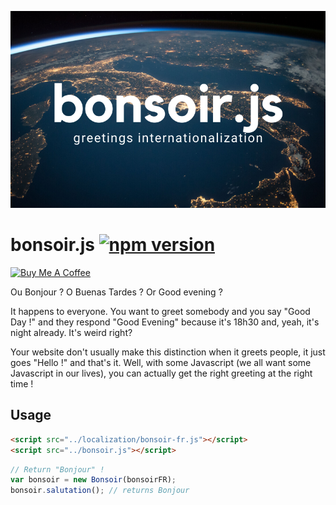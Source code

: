 ![logo](logo.png?raw=true)
# bonsoir.js [![npm version](https://badge.fury.io/js/bonsoir.js.svg)](https://badge.fury.io/js/bonsoir.js)
<a href="https://www.buymeacoffee.com/vGOXU0m" target="_blank"><img src="https://www.buymeacoffee.com/assets/img/custom_images/purple_img.png" alt="Buy Me A Coffee" style="height: auto !important;width: auto !important;" ></a>

Ou Bonjour ? O Buenas Tardes ? Or Good evening ?

It happens to everyone. You want to greet somebody and you say "Good Day !" and they respond "Good Evening" because it's 18h30 and, yeah, it's night already. It's weird right?

Your website don't usually make this distinction when it greets people, it just goes "Hello !" and that's it. Well, with some Javascript (we all want some Javascript in our lives), you can actually get the right greeting at the right time !

## Usage

```html
<script src="../localization/bonsoir-fr.js"></script>
<script src="../bonsoir.js"></script>
```

```javascript
// Return "Bonjour" !
var bonsoir = new Bonsoir(bonsoirFR);
bonsoir.salutation(); // returns Bonjour
```
